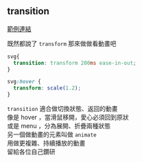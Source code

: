 ## transition

[範例連結](http://localhost:8080/demo/Transition/)

既然都說了 `transform`
那來做做看動畫吧

```css
svg{
  transition: transform 200ms ease-in-out;
}

svg:hover {
  transform: scale(1.2);
}
```

`transition` 適合做切換狀態、返回的動畫  
像是 hover ，當滑鼠移開，愛心必須回到原狀  
或是 menu ，分為展開、折疊兩種狀態  
另一個做動畫的元素叫做 `animate`  
用做更複雜、持續播放的動畫  
留給各位自己鑽研